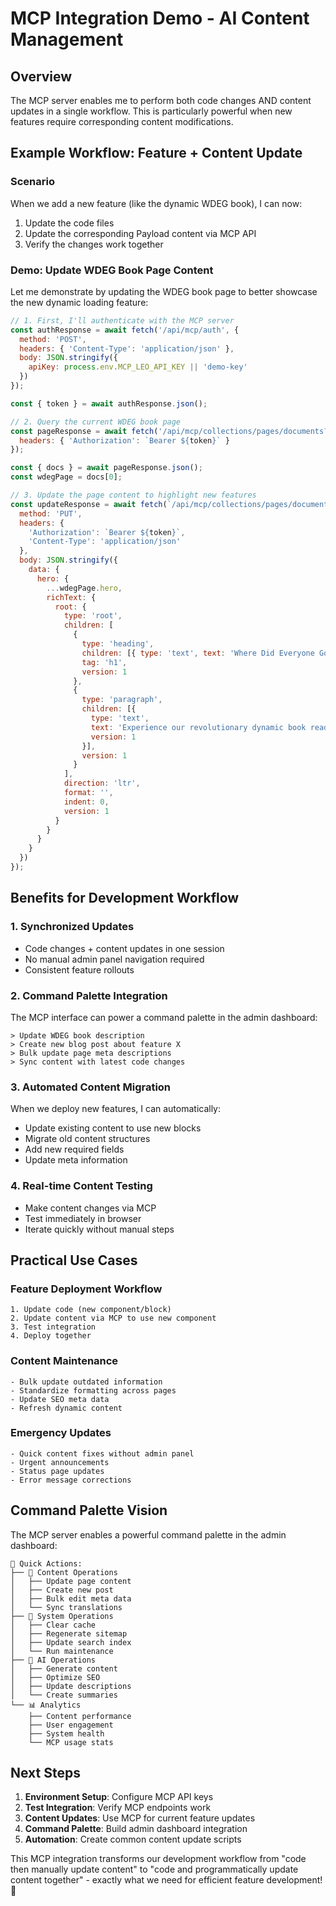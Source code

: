 # MCP Integration Demo - AI Content Management

## Overview
The MCP server enables me to perform both code changes AND content updates in a single workflow. This is particularly powerful when new features require corresponding content modifications.

## Example Workflow: Feature + Content Update

### Scenario
When we add a new feature (like the dynamic WDEG book), I can now:
1. Update the code files
2. Update the corresponding Payload content via MCP API
3. Verify the changes work together

### Demo: Update WDEG Book Page Content

Let me demonstrate by updating the WDEG book page to better showcase the new dynamic loading feature:

```javascript
// 1. First, I'll authenticate with the MCP server
const authResponse = await fetch('/api/mcp/auth', {
  method: 'POST',
  headers: { 'Content-Type': 'application/json' },
  body: JSON.stringify({ 
    apiKey: process.env.MCP_LEO_API_KEY || 'demo-key' 
  })
});

const { token } = await authResponse.json();

// 2. Query the current WDEG book page
const pageResponse = await fetch('/api/mcp/collections/pages/documents?where={"slug":"wdeg-book"}', {
  headers: { 'Authorization': `Bearer ${token}` }
});

const { docs } = await pageResponse.json();
const wdegPage = docs[0];

// 3. Update the page content to highlight new features
const updateResponse = await fetch(`/api/mcp/collections/pages/documents/${wdegPage.id}`, {
  method: 'PUT',
  headers: {
    'Authorization': `Bearer ${token}`,
    'Content-Type': 'application/json'
  },
  body: JSON.stringify({
    data: {
      hero: {
        ...wdegPage.hero,
        richText: {
          root: {
            type: 'root',
            children: [
              {
                type: 'heading',
                children: [{ type: 'text', text: 'Where Did Everyone Go?', version: 1 }],
                tag: 'h1',
                version: 1
              },
              {
                type: 'paragraph',
                children: [{ 
                  type: 'text', 
                  text: 'Experience our revolutionary dynamic book reader with instant language switching, chapter navigation, and real-time content loading. No database bloat, just pure reading experience.',
                  version: 1 
                }],
                version: 1
              }
            ],
            direction: 'ltr',
            format: '',
            indent: 0,
            version: 1
          }
        }
      }
    }
  })
});
```

## Benefits for Development Workflow

### 1. **Synchronized Updates**
- Code changes + content updates in one session
- No manual admin panel navigation required
- Consistent feature rollouts

### 2. **Command Palette Integration**
The MCP interface can power a command palette in the admin dashboard:
```
> Update WDEG book description
> Create new blog post about feature X
> Bulk update page meta descriptions
> Sync content with latest code changes
```

### 3. **Automated Content Migration**
When we deploy new features, I can automatically:
- Update existing content to use new blocks
- Migrate old content structures
- Add new required fields
- Update meta information

### 4. **Real-time Content Testing**
- Make content changes via MCP
- Test immediately in browser
- Iterate quickly without manual steps

## Practical Use Cases

### Feature Deployment Workflow
```
1. Update code (new component/block)
2. Update content via MCP to use new component
3. Test integration
4. Deploy together
```

### Content Maintenance
```
- Bulk update outdated information
- Standardize formatting across pages
- Update SEO meta data
- Refresh dynamic content
```

### Emergency Updates
```
- Quick content fixes without admin panel
- Urgent announcements
- Status page updates
- Error message corrections
```

## Command Palette Vision

The MCP server enables a powerful command palette in the admin dashboard:

```
🎯 Quick Actions:
├── 📝 Content Operations
│   ├── Update page content
│   ├── Create new post
│   ├── Bulk edit meta data
│   └── Sync translations
├── 🔧 System Operations  
│   ├── Clear cache
│   ├── Regenerate sitemap
│   ├── Update search index
│   └── Run maintenance
├── 🤖 AI Operations
│   ├── Generate content
│   ├── Optimize SEO
│   ├── Update descriptions
│   └── Create summaries
└── 📊 Analytics
    ├── Content performance
    ├── User engagement
    ├── System health
    └── MCP usage stats
```

## Next Steps

1. **Environment Setup**: Configure MCP API keys
2. **Test Integration**: Verify MCP endpoints work
3. **Content Updates**: Use MCP for current feature updates
4. **Command Palette**: Build admin dashboard integration
5. **Automation**: Create common content update scripts

This MCP integration transforms our development workflow from "code then manually update content" to "code and programmatically update content together" - exactly what we need for efficient feature development! 🚀







